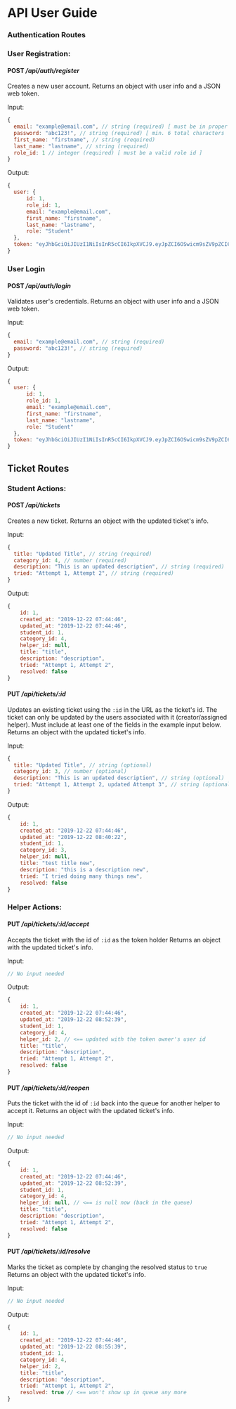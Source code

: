 # **API User Guide**

### **Authentication Routes**

###  **User Registration**:

#### POST */api/auth/register*

Creates a new user account.
Returns an object with user info and a JSON web token.

Input:
```javascript
{
  email: "example@email.com", // string (required) [ must be in proper email format ]
  password: "abc123!", // string (required) [ min. 6 total characters | min. 1 special character | min. 1 digit ]
  first_name: "firstname", // string (required)
  last_name: "lastname", // string (required)
  role_id: 1 // integer (required) [ must be a valid role id ]
}
```
Output:

```javascript
{
  user: {
      id: 1,
      role_id: 1,
      email: "example@email.com",
      first_name: "firstname",
      last_name: "lastname",
      role: "Student"
  },
  token: "eyJhbGciOiJIUzI1NiIsInR5cCI6IkpXVCJ9.eyJpZCI6OSwicm9sZV9pZCI6MSwiaWF0IjoxNTc3MTY1MDY3LCJleHAiOjE1NzcxNjg2Njd9.pg1rqfKM5BxyLssMVyL8xrCW9BjKZhmqIrODlZp16Kk"
}
```

### **User Login**
#### POST */api/auth/login*

Validates user's credentials.
Returns an object with user info and a JSON web token.

Input:
```javascript
{
  email: "example@email.com", // string (required)
  password: "abc123!", // string (required)
}
```

Output:
```javascript
{
  user: {
      id: 1,
      role_id: 1,
      email: "example@email.com",
      first_name: "firstname",
      last_name: "lastname",
      role: "Student"
  },
  token: "eyJhbGciOiJIUzI1NiIsInR5cCI6IkpXVCJ9.eyJpZCI6OSwicm9sZV9pZCI6MSwiaWF0IjoxNTc3MTY1MDY3LCJleHAiOjE1NzcxNjg2Njd9.pg1rqfKM5BxyLssMVyL8xrCW9BjKZhmqIrODlZp16Kk"
}
```
## **Ticket Routes**

### **Student Actions**:

#### POST */api/tickets*

Creates a new ticket.
Returns an object with the updated ticket's info.

Input:
```javascript
{
  title: "Updated Title", // string (required)
  category_id: 4, // number (required)
  description: "This is an updated description", // string (required)
  tried: "Attempt 1, Attempt 2", // string (required)
}
```
Output:
```javascript
{
    id: 1,
    created_at: "2019-12-22 07:44:46",
    updated_at: "2019-12-22 07:44:46",
    student_id: 1,
    category_id: 4,
    helper_id: null,
    title: "title",
    description: "description",
    tried: "Attempt 1, Attempt 2",
    resolved: false
}
```

#### PUT */api/tickets/:id*

Updates an existing ticket using the `:id` in the URL as the ticket's id.
The ticket can only be updated by the users associated with it (creator/assigned helper).
Must include at least one of the fields in the example input below.
Returns an object with the updated ticket's info.

Input:
```javascript
{
  title: "Updated Title", // string (optional)
  category_id: 3, // number (optional)
  description: "This is an updated description", // string (optional)
  tried: "Attempt 1, Attempt 2, updated Attempt 3", // string (optional)
}
```
Output:
```javascript
{
    id: 1,
    created_at: "2019-12-22 07:44:46",
    updated_at: "2019-12-22 08:40:22",
    student_id: 1,
    category_id: 3,
    helper_id: null,
    title: "test title new",
    description: "this is a description new",
    tried: "I tried doing many things new",
    resolved: false
}
```

### **Helper Actions**:

#### PUT */api/tickets/:id/accept*

Accepts the ticket with the id of `:id` as the token holder
Returns an object with the updated ticket's info.

Input:
```javascript
// No input needed
```
Output:
```javascript
{
    id: 1,
    created_at: "2019-12-22 07:44:46",
    updated_at: "2019-12-22 08:52:39",
    student_id: 1,
    category_id: 4,
    helper_id: 2, // <== updated with the token owner's user id
    title: "title",
    description: "description",
    tried: "Attempt 1, Attempt 2",
    resolved: false
}
```

#### PUT */api/tickets/:id/reopen*

Puts the ticket with the id of `:id` back into the queue for another helper to accept it.
Returns an object with the updated ticket's info.

Input:
```javascript
// No input needed
```
Output:
```javascript
{
    id: 1,
    created_at: "2019-12-22 07:44:46",
    updated_at: "2019-12-22 08:52:39",
    student_id: 1,
    category_id: 4,
    helper_id: null, // <== is null now (back in the queue)
    title: "title",
    description: "description",
    tried: "Attempt 1, Attempt 2",
    resolved: false
}
```

#### PUT */api/tickets/:id/resolve*

Marks the ticket as complete by changing the resolved status to `true`
Returns an object with the updated ticket's info.

Input:
```javascript
// No input needed
```
Output:
```javascript
{
    id: 1,
    created_at: "2019-12-22 07:44:46",
    updated_at: "2019-12-22 08:55:39",
    student_id: 1,
    category_id: 4,
    helper_id: 2, 
    title: "title",
    description: "description",
    tried: "Attempt 1, Attempt 2",
    resolved: true // <== won't show up in queue any more
}
```